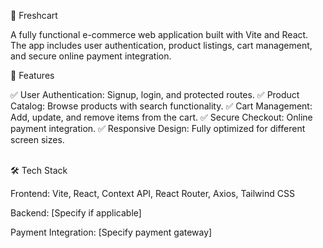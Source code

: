 🛒 Freshcart

A fully functional e-commerce web application built with Vite and React. The app includes user authentication, product listings, cart management, and secure online payment integration.
<br/>

🚀 Features

✅ User Authentication: Signup, login, and protected routes.
✅ Product Catalog: Browse products with search functionality.
✅ Cart Management: Add, update, and remove items from the cart.
✅ Secure Checkout: Online payment integration.
✅ Responsive Design: Fully optimized for different screen sizes.

<br/>
🛠️ Tech Stack

Frontend: Vite, React, Context API, React Router, Axios, Tailwind CSS

Backend: [Specify if applicable]

Payment Integration: [Specify payment gateway]
